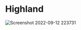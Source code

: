 # Highland
![Screenshot 2022-09-12 223731](https://user-images.githubusercontent.com/95282931/190514713-aa50a8f3-5535-45a9-a8bd-f2d3c79cde97.png)

